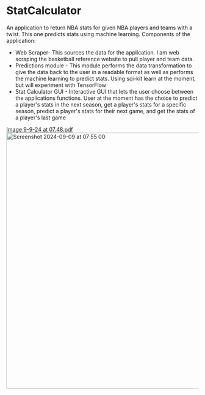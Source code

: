 # StatCalculator
An application to return NBA stats for given NBA players and teams with a twist. This one predicts stats using machine learning.
Components of the application:
- Web Scraper- This sources the data for the application. I am web scraping the basketball reference website to pull player and team data.
- Predictions module - This module performs the data transformation to give the data back to the user in a readable format as well as performs the machine learning to predict stats. Using sci-kit learn at the moment, but will experiment with TensorFlow
- Stat Calculator GUI - Interactive GUI that lets the user choose between the applications functions. User at the moment has the choice to predict a player's stats in the next season, get a player's stats for a specific season, predict a player's stats for their next game, and get the stats of a player's last game

[Image 9-9-24 at 07.48.pdf](https://github.com/user-attachments/files/16937791/Image.9-9-24.at.07.48.pdf)
<img width="669" alt="Screenshot 2024-09-09 at 07 55 00" src="https://github.com/user-attachments/assets/403cef53-6844-4b15-917d-b177e795b5b8">
